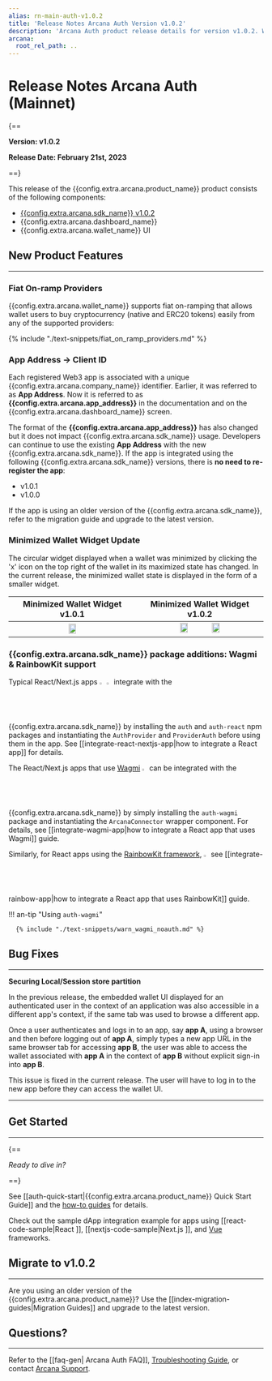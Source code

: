 ```yaml
---
alias: rn-main-auth-v1.0.2
title: 'Release Notes Arcana Auth Version v1.0.2'
description: 'Arcana Auth product release details for version v1.0.2. What is new, what features have been added, optimizations and performance changes, and more.'
arcana:
  root_rel_path: ..
---
```


# Release Notes Arcana Auth (Mainnet)

{==

**Version: v1.0.2**

**Release Date: February 21st, 2023**

==}

This release of the {{config.extra.arcana.product_name}} product consists of the following components:

* [{{config.extra.arcana.sdk_name}} v1.0.2](https://www.npmjs.com/package/@arcana/auth/v/1.0.2)
* {{config.extra.arcana.dashboard_name}}
* {{config.extra.arcana.wallet_name}} UI

## New Product Features

---

### Fiat On-ramp Providers

{{config.extra.arcana.wallet_name}} supports fiat on-ramping that allows wallet users to buy cryptocurrency (native and ERC20 tokens) easily from any of the supported providers:

{% include "./text-snippets/fiat_on_ramp_providers.md" %}

### App Address -> Client ID

Each registered Web3 app is associated with a unique {{config.extra.arcana.company_name}} identifier. Earlier, it was referred to as **App Address**. Now it is referred to as **{{config.extra.arcana.app_address}}** in the documentation and on the {{config.extra.arcana.dashboard_name}} screen.

The format of the **{{config.extra.arcana.app_address}}** has also changed but it does not impact {{config.extra.arcana.sdk_name}} usage. Developers can continue to use the existing **App Address** with the new {{config.extra.arcana.sdk_name}}. If the app is integrated using the following {{config.extra.arcana.sdk_name}} versions, there is **no need to re-register the app**: 

* v1.0.1
* v1.0.0

If the app is using an older version of the {{config.extra.arcana.sdk_name}}, refer to the migration guide and upgrade to the latest version. 

### Minimized Wallet Widget Update

The circular widget displayed when a wallet was minimized by clicking the 'x' icon on the top right of the wallet in its maximized state has changed. In the current release, the minimized wallet state is displayed in the form of a smaller widget. 

| Minimized Wallet Widget v1.0.1 | Minimized Wallet Widget v1.0.2 |
| :---: | :---:|
| <img class="an-screenshots-noeffects" src="{{config.extra.arcana.img_dir}}/an_wallet_min.{{config.extra.arcana.img_png}}" width="25%"/> | <img class="an-screenshots-noeffects" src="{{config.extra.arcana.img_dir}}/an_wallet_min_light.{{config.extra.arcana.img_png}}#only-light" width="25%"/> <img class="an-screenshots-noeffects" src="{{config.extra.arcana.img_dir}}/an_wallet_min_dark.{{config.extra.arcana.img_png}}#only-dark" width="25%"/> |

### {{config.extra.arcana.sdk_name}} package additions:  Wagmi & RainbowKit support

Typical React/Next.js apps <img alt="react logo" src="{{config.extra.arcana.img_dir}}/react_logo.{{config.extra.arcana.img_png}}" width="2%" /> <img alt="nextjs logo" src="{{config.extra.arcana.img_dir}}/nextjs_logo.{{config.extra.arcana.img_png}}" width="2%" /> integrate with the {{config.extra.arcana.sdk_name}} by installing the `auth` and `auth-react` npm packages and instantiating the `AuthProvider` and `ProviderAuth` before using them in the app. See [[integrate-react-nextjs-app|how to integrate a React app]] for details.

The React/Next.js apps that use [Wagmi](https://wagmi.sh/) <img alt="wagmi logo" src="{{config.extra.arcana.img_dir}}/wagmi_logo.{{config.extra.arcana.img_png}}" width="2%" /> can be integrated with the {{config.extra.arcana.sdk_name}} by simply installing the `auth-wagmi` package and instantiating the `ArcanaConnector` wrapper component. For details, see [[integrate-wagmi-app|how to integrate a React app that uses Wagmi]] guide. 

Similarly, for React apps using the [RainbowKit framework](https://www.rainbowkit.com/), <img alt="rainbowkit logo" src="{{config.extra.arcana.img_dir}}/rainbowkit_logo.{{config.extra.arcana.img_png}}" width="2%" /> see [[integrate-rainbow-app|how to integrate a React app that uses RainbowKit]] guide.

!!! an-tip "Using `auth-wagmi`"

      {% include "./text-snippets/warn_wagmi_noauth.md" %}

## Bug Fixes

---

**Securing Local/Session store partition**

In the previous release, the embedded wallet UI displayed for an authenticated user in the context of an application was also accessible in a different app's context, if the same tab was used to browse a different app. 

Once a user authenticates and logs in to an app, say **app A**, using a browser and then before logging out of **app A**, simply types a new app URL in the same browser tab for accessing **app B**, the user was able to access the wallet associated with **app A** in the context of **app B** without explicit sign-in into **app B**.

This issue is fixed in the current release. The user will have to log in to the new app before they can access the wallet UI.

---

## Get Started

---

{==

*Ready to dive in?* 

==}

See [[auth-quick-start|{{config.extra.arcana.product_name}} Quick Start Guide]] and the [how-to guides]({{page.meta.arcana.root_rel_path}}/auth/index.md) for details. 

Check out the sample dApp integration example for apps using [[react-code-sample|React ]], [[nextjs-code-sample|Next.js ]], and [Vue](https://github.com/arcana-network/basic-storage-wallet-integration) frameworks.

## Migrate to v1.0.2

---

Are you using an older version of the {{config.extra.arcana.product_name}}? Use the [[index-migration-guides|Migration Guides]] and upgrade to the latest version.

## Questions? 

---

Refer to the [[faq-gen| Arcana Auth FAQ]], [Troubleshooting Guide]({{page.meta.arcana.root_rel_path}}/troubleshooting.md), or contact [Arcana Support]({{page.meta.arcana.root_rel_path}}/support/index.md).
